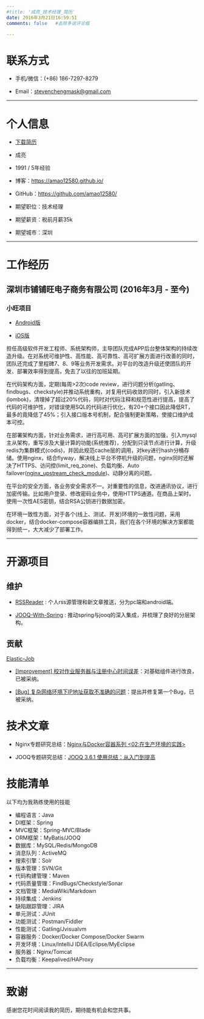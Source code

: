 ```yaml
---
#title: '成亮_技术经理_简历'
date: 2016年3月21日16:59:51
comments: false   #去除多说评论框

---
```


# 联系方式

- 手机/微信：(+86) 186-7297-8279

- Email：<stevenchengmask@gmail.com>

---

# 个人信息


 - <a target="_blank" href="http://amao12580.github.io/file/成亮_技术经理_简历.pdf">下载简历</a>

 - 成亮

 - 1991 / 5年经验

 - 博客：<a target="_blank" href="https://amao12580.github.io/">https://amao12580.github.io/</a>

 - GitHub：<a target="_blank" href="https://github.com/amao12580/">https://github.com/amao12580/</a>

 - 期望职位：技术经理

 - 期望薪资：税前月薪35k

 - 期望城市：深圳

---

# 工作经历

## 深圳市铺铺旺电子商务有限公司 (2016年3月 - 至今)

### 小旺项目

* <a target="_blank" href="http://android.myapp.com/myapp/detail.htm?apkName=com.xw.customer">Android版</a>

* <a target="_blank" href="https://itunes.apple.com/cn/app/pu-pu-wang-xin-ban/id1063622628?mt=8">iOS版</a>


担任高级软件开发工程师、系统架构师，主导团队完成APP后台整体架构的持续改造升级。在对系统可维护性、高性能、高可靠性、高可扩展方面进行改善的同时，团队还完成了里程碑7、8、9等业务开发需求。对平台的改造升级还使团队的开发、部署效率得到提高，免去了以往的加班延期。

在代码架构方面，定期(每周>2次)code review，进行问题分析(gatling、findbugs、checkstyle)并推动系统重构，对复用代码收敛的同时，引入新技术(lombok)，清理掉了超过20%代码，同时对代码注释和规范性进行提高，提高了代码的可维护性，对错误使用SQL的代码进行优化，有20+个接口因此降低RT，最多的竟降低了45%；引入接口版本号机制，配合强制更新策略，使接口维护成本可控。

在部署架构方面，针对业务需求，进行高可用、高可扩展方面的加强，引入mysql主从架构，重写涉及大量计算的功能(系统推荐)，分配到只读节点进行计算，升级redis为集群模式(codis)，并因此规范cache层的调用，对key进行hash分桶存储。使用nginx，结合flyway，解决线上平台不停机升级的问题，nginx同时还解决了HTTPS、访问控(limit\_req\_zone)、负载均衡、Auto failover(<a target="_blank" href="http://amao12580.github.io/post/2016/04/Nginx-with-docker-part-two/#可扩展">nginx\_upstream\_check\_module</a>)、动静分离的问题。

在平台的安全方面，各业务安全需求不一。对重要性的信息，改进通讯协议，进行加密传输。比如用户登录、修改密码业务中，使用HTTPS通道。在商品上架时，使用一次性AES密钥，结合RSA公钥进行数据加密。

在环境一致性方面，对于各个(线上、测试、开发)环境的一致性问题，采用docker，结合docker-compose容器编排工具，我们在各个环境的解决方案都能得到统一，大大减少了部署工作。

---

# 开源项目

## 维护
- <a target="_blank" href="https://github.com/amao12580/RSSReader">RSSReader</a> : 个人rss源管理和新文章推送，分为pc端和android端。

- <a target="_blank" href="https://github.com/amao12580/JOOQ-With-Spring">JOOQ-With-Spring</a> : 推动spring与jooq的深入集成，并梳理了良好的分层架构。

## 贡献

<a target="_blank" href="https://github.com/dangdangdotcom/elastic-job/blob/master/README.md">Elastic-Job</a>

- <a target="_blank" href="https://github.com/dangdangdotcom/elastic-job/issues/6">[Improvement] 校对作业服务器与注册中心时间误差</a>：对基础组件进行改良，已被采纳。

- <a target="_blank" href="https://github.com/dangdangdotcom/elastic-job/issues/1">[Bug] 复杂网络环境下IP地址获取不准确的问题</a>：提出并修复第一个Bug，已被采纳。

# 技术文章

- Nginx专题研究总结：<a target="_blank" href="http://amao12580.github.io/post/2016/04/Nginx-with-docker-part-two/">Nginx与Docker容器系列 <02:在生产环境的实践></a>

- JOOQ专题研究总结：<a target="_blank" href="http://amao12580.github.io/post/2016/04/JOOQ-from-entry-to-improve/">JOOQ 3.6.1 使用总结：从入门到提高</a>

# 技能清单


以下均为我熟练使用的技能

- 编程语言：Java
- DI框架：Spring
- MVC框架：Spring-MVC/Blade
- ORM框架：MyBatis/JOOQ
- 数据库：MySQL/Redis/MongoDB
- 消息队列：ActiveMQ
- 搜索引擎：Solr
- 版本管理：SVN/Git
- 代码构建管理：Maven
- 代码质量管理：FindBugs/Checkstyle/Sonar
- 文档管理：MediaWiki/Markdown
- 持续集成：Jenkins
- 缺陷跟踪管理：JIRA
- 单元测试：JUnit
- 功能测试：Postman/Fiddler
- 性能测试：Gatling/Jvisualvm
- 容器服务：Docker/Docker Compose/Docker Swarm
- 开发环境：Linux/IntelliJ IDEA/Eclipse/MyEclipse
- 服务器：Nginx/Tomcat
- 负载均衡：Keepalived/HAProxy

---

# 致谢
感谢您花时间阅读我的简历，期待能有机会和您共事。
